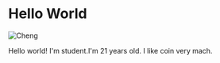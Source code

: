 # Hello World

![Cheng](GIS/1.jpg)

Hello world! I'm student.I'm 21 years old. I like coin very mach.

